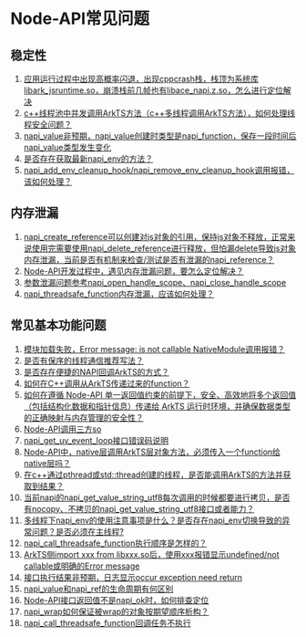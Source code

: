 # Node-API常见问题
<!--Kit: NDK-->
<!--Subsystem: arkcompiler-->
<!--Owner: @xliu-huanwei; @shilei123; @huanghello-->
<!--Designer: @shilei123-->
<!--Tester: @kirl75; @zsw_zhushiwei-->
<!--Adviser: @fang-jinxu-->

## 稳定性  
1. [应用运行过程中出现高概率闪退，出现cppcrash栈，栈顶为系统库libark_jsruntime.so，崩溃栈前几帧也有libace_napi.z.so，怎么进行定位解决](napi-faq-about-stability.md#应用运行过程中出现高概率闪退怎么进行定位解决)  
2. [c++线程池中并发调用ArkTS方法（c++多线程调用ArkTS方法），如何处理线程安全问题？](napi-faq-about-stability.md#线程池中并发调用arkts方法如何处理线程安全问题)  
3. [napi_value非预期，napi_value创建时类型是napi_function，保存一段时间后napi_value类型发生变化](napi-faq-about-stability.md#napi_value内容产生变化)  
4. [是否存在获取最新napi_env的方法？](napi-faq-about-stability.md#是否存在获取最新napi_env的方法)  
5. [napi_add_env_cleanup_hook/napi_remove_env_cleanup_hook调用报错，该如何处理？](napi-faq-about-stability.md#napi_add_env_cleanup_hook调用报错该如何处理)  
## 内存泄漏  
1. [napi_create_reference可以创建对js对象的引用，保持js对象不释放，正常来说使用完需要使用napi_delete_reference进行释放，但怕漏delete导致js对象内存泄漏，当前是否有机制来检查/测试是否有泄漏的napi_reference？](napi-faq-about-memory-leak.md#当前是否有机制来检查是否有泄漏的napi_ref)  
2. [Node-API开发过程中，遇见内存泄漏问题，要怎么定位解决？](napi-faq-about-memory-leak.md#napi开发过程中遇见内存泄漏问题要怎么定位解决)  
3. [参数泄漏问题参考napi_open_handle_scope、napi_close_handle_scope](use-napi-life-cycle.md)   
4. [napi_threadsafe_function内存泄漏，应该如何处理？](napi-faq-about-memory-leak.md#napi_threadsafe_function内存泄漏应该如何处理)  
## 常见基本功能问题
1. [模块加载失败，Error message: is not callable NativeModule调用报错？](napi-faq-about-common-basic.md)  
2. [是否有保序的线程通信推荐写法？](napi-faq-about-common-basic.md#在大量需要调用arkts方法进行通信的场景中如何保证异步任务的有序性)  
3. [是否存在便捷的NAPI回调ArkTS的方式？](napi-faq-about-common-basic.md#是否存在便捷的回调arkts的方式)  
4. [如何在C++调用从ArkTS传递过来的function？](https://developer.huawei.com/consumer/cn/doc/harmonyos-faqs/faqs-ndk-26)  
5. [如何在遵循 Node-API 单一返回值约束的前提下，安全、高效地将多个返回值（包括结构化数据和指针信息）传递给 ArkTS 运行时环境，并确保数据类型的正确映射与内存管理的安全性？](napi-faq-about-common-basic.md#如何确保数据类型的正确映射与内存管理的安全性)  
6. [Node-API调用三方so](https://developer.huawei.com/consumer/cn/doc/best-practices/bpta-dynamic-link-library)  
7. [napi_get_uv_event_loop接口错误码说明](napi-faq-about-common-basic.md#napi_get_uv_event_loop接口错误码说明)  
8. [Node-API中，native层调用ArkTS层对象方法，必须传入一个function给native层吗？](napi-faq-about-common-basic.md#native层调用arkts层对象方法必须传入一个function给native层吗)  
9. [在c++通过pthread或std::thread创建的线程，是否能调用ArkTS的方法并获取到结果？](napi-faq-about-common-basic.md#是否能调用arkts的方法并获取到结果)  
10. [当前napi的napi_get_value_string_utf8每次调用的时候都要进行拷贝，是否有nocopy、不拷贝的napi_get_value_string_utf8接口或者能力？ ](napi-faq-about-common-basic.md#是否有不拷贝的napi_get_value_string_utf8接口或者能力)  
11. [多线程下napi_env的使用注意事项是什么？是否存在napi_env切换导致的异常问题？是否必须在主线程?](napi-faq-about-common-basic.md#多线程下napi_env的使用注意事项)  
12. [napi_call_threadsafe_function执行顺序是怎样的？](napi-faq-about-common-basic.md#napi_call_threadsafe_function执行顺序不符合预期)  
13. [ArkTS侧import xxx from libxxx.so后，使用xxx报错显示undefined/not callable或明确的Error message](napi-faq-about-common-basic.md#arkts侧报错显示undefined)  
14. [接口执行结果非预期，日志显示occur exception need return](napi-faq-about-common-basic.md#接口执行结果非预期)  
15. [napi_value和napi_ref的生命周期有何区别](napi-faq-about-common-basic.md#napi_value和napi_ref的生命周期有何区别)  
16. [Node-API接口返回值不是napi_ok时，如何排查定位](napi-faq-about-common-basic.md#node-api接口返回值不是napi_ok时如何排查定位)  
17. [napi_wrap如何保证被wrap的对象按期望顺序析构？](napi-faq-about-common-basic.md#napi_wrap如何保证被wrap的对象按期望顺序析构)  
18. [napi_call_threadsafe_function回调任务不执行](napi-faq-about-common-basic.md#napi_call_threadsafe_function回调任务不执行)
